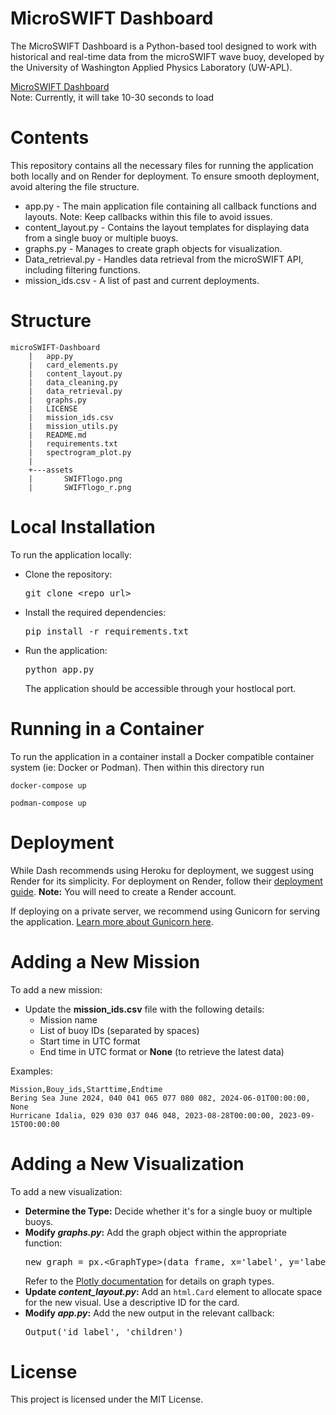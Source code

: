 # MicroSWIFT Dashboard
The MicroSWIFT Dashboard is a Python-based tool designed to work with historical and real-time data from the microSWIFT wave buoy, developed by the University of Washington Applied Physics Laboratory (UW-APL).

<a href="https://microswift-dashboard.onrender.com">MicroSWIFT Dashboard</a>
<br>
Note: Currently, it will take 10-30 seconds to load

# Contents
This repository contains all the necessary files for running the application both locally and on Render for deployment. To ensure smooth deployment, avoid altering the file structure.
<ul>
  <li>app.py - The main application file containing all callback functions and layouts. Note: Keep callbacks within this file to avoid issues.</li>
  <li>content_layout.py - Contains the layout templates for displaying data from a single buoy or multiple buoys.</li>
  <li>graphs.py - Manages to create graph objects for visualization.</li>
  <li>Data_retrieval.py - Handles data retrieval from the microSWIFT API, including filtering functions.</li>
  <li>mission_ids.csv - A list of past and current deployments.</li>
</ul>

# Structure
```
microSWIFT-Dashboard
    |   app.py
    |   card_elements.py
    |   content_layout.py
    |   data_cleaning.py
    |   data_retrieval.py
    |   graphs.py
    |   LICENSE
    |   mission_ids.csv
    |   mission_utils.py
    |   README.md
    |   requirements.txt
    |   spectrogram_plot.py
    |   
    +---assets
    |       SWIFTlogo.png
    |       SWIFTlogo_r.png
```

# Local Installation
To run the application locally:
<ul>
  <li>Clone the repository:
    <pre>git clone &lt;repo_url&gt;</pre>
  </li>
  <li>Install the required dependencies:
    <pre>pip install -r requirements.txt</pre>
  </li>
  <li>Run the application:
    <pre>python app.py</pre>
    The application should be accessible through your hostlocal port.
  </li>
</ul>

# Running in a Container
To run the application in a container install a Docker compatible container system (ie: Docker or Podman). Then within this directory run
```shell
docker-compose up
```
```shell
podman-compose up
```

# Deployment
While Dash recommends using Heroku for deployment, we suggest using Render for its simplicity. For deployment on Render, follow their <a href="https://github.com/thusharabandara/dash-app-render-deployment">deployment guide</a>. <b>Note:</b> You will need to create a Render account.

If deploying on a private server, we recommend using Gunicorn for serving the application. <a href="https://gunicorn.org/">Learn more about Gunicorn here</a>.

# Adding a New Mission
To add a new mission:

<ul>
  <li>Update the <b>mission_ids.csv</b> file with the following details:
    <ul>
      <li>Mission name</li>
      <li>List of buoy IDs (separated by spaces)</li>
      <li>Start time in UTC format</li>
      <li>End time in UTC format or <b>None</b> (to retrieve the latest data)</li>
    </ul>
  </li>
</ul>

Examples:
```
Mission,Bouy_ids,Starttime,Endtime
Bering Sea June 2024, 040 041 065 077 080 082, 2024-06-01T00:00:00, None
Hurricane Idalia, 029 030 037 046 048, 2023-08-28T00:00:00, 2023-09-15T00:00:00
```

# Adding a New Visualization
To add a new visualization:

<ul>
  <li><b>Determine the Type:</b> Decide whether it's for a single buoy or multiple buoys.</li>
  <li><b>Modify <i>graphs.py</i>:</b> Add the graph object within the appropriate function:
    <pre>new_graph = px.&lt;GraphType&gt;(data_frame, x='label', y='label')</pre>
    Refer to the <a href="https://plotly.com/python/">Plotly documentation</a> for details on graph types.
  </li>
  <li><b>Update <i>content_layout.py</i>:</b> Add an <code>html.Card</code> element to allocate space for the new visual. Use a descriptive ID for the card.</li>
  <li><b>Modify <i>app.py</i>:</b> Add the new output in the relevant callback:
    <pre>Output('id_label', 'children')</pre>
  </li>
</ul>

# License
This project is licensed under the MIT License.
